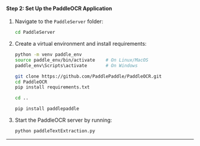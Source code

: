 #### **Step 2: Set Up the PaddleOCR Application**
1. Navigate to the `PaddleServer` folder:
   ```bash
   cd PaddleServer
   ```
2. Create a virtual environment and install requirements:
   ```bash
   python -m venv paddle_env
   source paddle_env/bin/activate    # On Linux/MacOS
   paddle_env\Scripts\activate       # On Windows

   git clone https://github.com/PaddlePaddle/PaddleOCR.git
   cd PaddleOCR
   pip install requirements.txt

   cd ..

   pip install paddlepaddle

   ```
3. Start the PaddleOCR server by running:
   ```bash
   python paddleTextExtraction.py
   ```

---